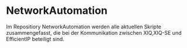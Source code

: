 # NetworkAutomation

Im Repositiory NetworkAutomation werden alle aktuellen Skripte zusammengefasst, die bei der Kommunikation zwischen XIQ,XIQ-SE und EfficientIP beteiligt sind.

